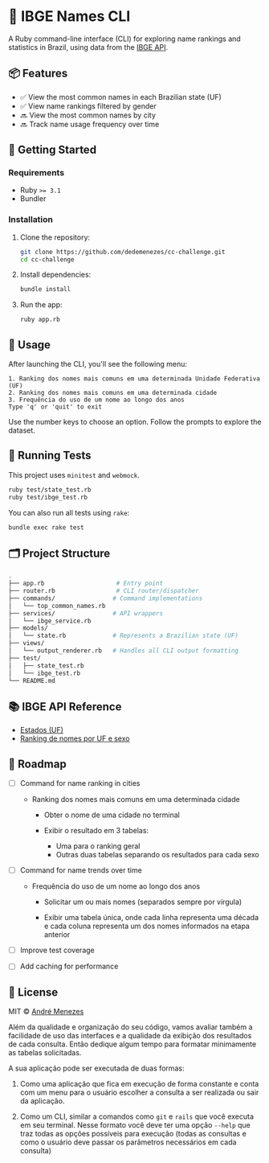 # 👶 IBGE Names CLI

A Ruby command-line interface (CLI) for exploring name rankings and statistics in Brazil, using data from the [IBGE API](https://servicodados.ibge.gov.br/api/docs/nomes).

## 📦 Features

- ✅ View the most common names in each Brazilian state (UF)
- ✅ View name rankings filtered by gender
- 🔜 View the most common names by city
- 🔜 Track name usage frequency over time

## 🏃 Getting Started

### Requirements

- Ruby `>= 3.1`
- Bundler

### Installation

1. Clone the repository:

   ```bash
   git clone https://github.com/dedemenezes/cc-challenge.git
   cd cc-challenge
   ```

2. Install dependencies:

   ```bash
   bundle install
   ```

3. Run the app:

   ```bash
   ruby app.rb
   ```

## 📖 Usage

After launching the CLI, you'll see the following menu:

```
1. Ranking dos nomes mais comuns em uma determinada Unidade Federativa (UF)
2. Ranking dos nomes mais comuns em uma determinada cidade
3. Frequência do uso de um nome ao longo dos anos
Type 'q' or 'quit' to exit
```

Use the number keys to choose an option. Follow the prompts to explore the dataset.

## 🧪 Running Tests

This project uses `minitest` and `webmock`.

```bash
ruby test/state_test.rb
ruby test/ibge_test.rb
```

You can also run all tests using `rake`:

```bash
bundle exec rake test
```

## 🗂️ Project Structure

```bash
.
├── app.rb                    # Entry point
├── router.rb                 # CLI router/dispatcher
├── commands/                # Command implementations
│   └── top_common_names.rb
├── services/                # API wrappers
│   └── ibge_service.rb
├── models/
│   └── state.rb             # Represents a Brazilian state (UF)
├── views/
│   └── output_renderer.rb   # Handles all CLI output formatting
├── test/
│   ├── state_test.rb
│   └── ibge_test.rb
└── README.md
```

## 📚 IBGE API Reference

- [Estados (UF)](https://servicodados.ibge.gov.br/api/v1/localidades/estados)
- [Ranking de nomes por UF e sexo](https://servicodados.ibge.gov.br/api/v2/censos/nomes/ranking)

## 🚀 Roadmap

- [ ] Command for name ranking in cities
  - Ranking dos nomes mais comuns em uma determinada cidade

    - Obter o nome de uma cidade no terminal

    - Exibir o resultado em 3 tabelas:
      - Uma para o ranking geral
      - Outras duas tabelas separando os resultados para cada sexo
- [ ] Command for name trends over time
  - Frequência do uso de um nome ao longo dos anos

    - Solicitar um ou mais nomes (separados sempre por vírgula)

    - Exibir uma tabela única, onde cada linha representa uma década e cada coluna representa um dos nomes informados na etapa anterior

- [ ] Improve test coverage
- [ ] Add caching for performance


## 📜 License

MIT © [André Menezes](https://github.com/dedemenezes)


Além da qualidade e organização do seu código, vamos avaliar também a facilidade de uso das interfaces e a qualidade da exibição dos resultados de cada consulta. Então dedique algum tempo para formatar minimamente as tabelas solicitadas.

A sua aplicação pode ser executada de duas formas:

1. Como uma aplicação que fica em execução de forma constante e conta com um menu para o usuário escolher a consulta a ser realizada ou sair da aplicação.

2. Como um CLI, similar a comandos como `git` e `rails` que você executa em seu terminal. Nesse formato você deve ter uma opção `--help` que traz todas as opções possíveis para execução (todas as consultas e como o usuário deve passar os parâmetros necessários em cada consulta)
